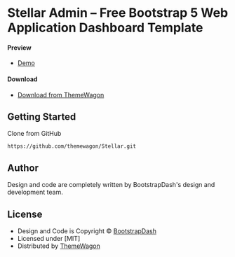 # Stellar Admin – Free Bootstrap 5 Web Application Dashboard Template

#### Preview

 - [Demo](https://themewagon.github.io/Stellar/)

#### Download
 - [Download from ThemeWagon](https://themewagon.com/themes/free-bootstrap-4-web-application-dashboard-template/)
 
 
## Getting Started

Clone from GitHub 
```
https://github.com/themewagon/Stellar.git
```

## Author

Design and code are completely written by BootstrapDash's design and development team.  


## License

 - Design and Code is Copyright &copy; [BootstrapDash](/https://www.bootstrapdash.com/)
 - Licensed under [MIT]
 - Distributed by [ThemeWagon](https://themewagon.com)

